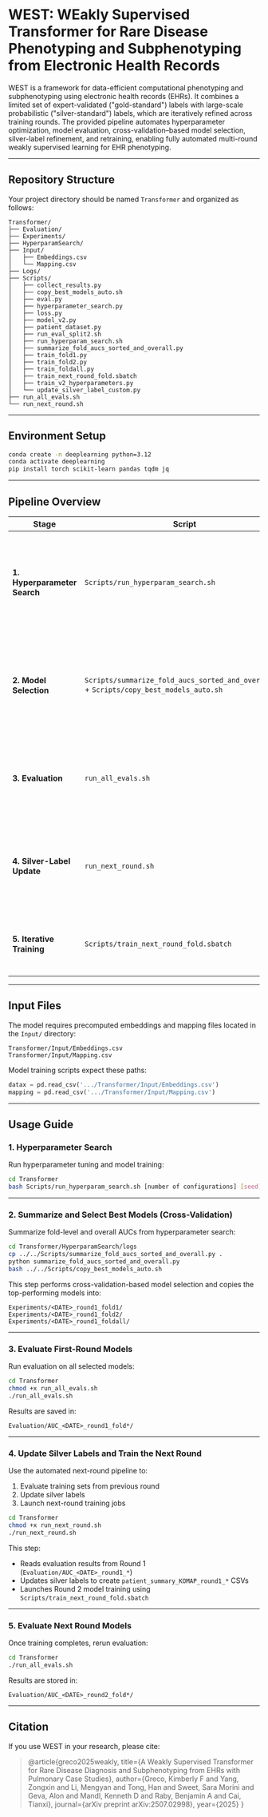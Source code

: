 # WEST: WEakly Supervised Transformer for Rare Disease Phenotyping and Subphenotyping from Electronic Health Records

WEST is a framework for data-efficient computational phenotyping and subphenotyping using electronic health records (EHRs). It combines a limited set of expert-validated ("gold-standard") labels with large-scale probabilistic ("silver-standard") labels, which are iteratively refined across training rounds. The provided pipeline automates hyperparameter optimization, model evaluation, cross-validation–based model selection, silver-label refinement, and retraining, enabling fully automated multi-round weakly supervised learning for EHR phenotyping.

---

## Repository Structure

Your project directory should be named `Transformer` and organized as follows:

```
Transformer/
├── Evaluation/
├── Experiments/
├── HyperparamSearch/
├── Input/
│   ├── Embeddings.csv
│   └── Mapping.csv
├── Logs/
├── Scripts/
│   ├── collect_results.py
│   ├── copy_best_models_auto.sh
│   ├── eval.py
│   ├── hyperparameter_search.py
│   ├── loss.py
│   ├── model_v2.py
│   ├── patient_dataset.py
│   ├── run_eval_split2.sh
│   ├── run_hyperparam_search.sh
│   ├── summarize_fold_aucs_sorted_and_overall.py
│   ├── train_fold1.py
│   ├── train_fold2.py
│   ├── train_foldall.py
│   ├── train_next_round_fold.sbatch
│   ├── train_v2_hyperparameters.py
│   └── update_silver_label_custom.py
├── run_all_evals.sh
└── run_next_round.sh
```

---

## Environment Setup

```bash
conda create -n deeplearning python=3.12
conda activate deeplearning
pip install torch scikit-learn pandas tqdm jq
```

---

## Pipeline Overview

| Stage                        | Script                                                                                   | Description                                                                                                                |
| ---------------------------- | ---------------------------------------------------------------------------------------- | -------------------------------------------------------------------------------------------------------------------------- |
| **1. Hyperparameter Search** | `Scripts/run_hyperparam_search.sh`                                                       | Samples random configurations, trains models, and performs cross-validation across folds to assess performance.            |
| **2. Model Selection**       | `Scripts/summarize_fold_aucs_sorted_and_overall.py` + `Scripts/copy_best_models_auto.sh` | Summarizes fold-level and overall AUCs, ranking models by validation AUC and selecting top models for downstream training. |
| **3. Evaluation**            | `run_all_evals.sh`                                                                       | Evaluates selected models on validation and training subsets; saves results in `Evaluation/`.                              |
| **4. Silver-Label Update**   | `run_next_round.sh`                                                                      | Updates silver labels using training-set predictions from the latest models, generating refined patient summaries.         |
| **5. Iterative Training**    | `Scripts/train_next_round_fold.sbatch`                                                   | Trains WEST models for each fold using newly updated silver labels.                                                        |

---

## Input Files

The model requires precomputed embeddings and mapping files located in the `Input/` directory:

```
Transformer/Input/Embeddings.csv
Transformer/Input/Mapping.csv
```

Model training scripts expect these paths:

```python
datax = pd.read_csv('.../Transformer/Input/Embeddings.csv')
mapping = pd.read_csv('.../Transformer/Input/Mapping.csv')
```

---

## Usage Guide

### 1. Hyperparameter Search

Run hyperparameter tuning and model training:

```bash
cd Transformer
bash Scripts/run_hyperparam_search.sh [number of configurations] [seed]
```

---

### 2. Summarize and Select Best Models (Cross-Validation)

Summarize fold-level and overall AUCs from hyperparameter search:

```bash
cd Transformer/HyperparamSearch/logs
cp ../../Scripts/summarize_fold_aucs_sorted_and_overall.py .
python summarize_fold_aucs_sorted_and_overall.py
bash ../../Scripts/copy_best_models_auto.sh
```

This step performs cross-validation-based model selection and copies the top-performing models into:

```
Experiments/<DATE>_round1_fold1/
Experiments/<DATE>_round1_fold2/
Experiments/<DATE>_round1_foldall/
```

---

### 3. Evaluate First-Round Models

Run evaluation on all selected models:

```bash
cd Transformer
chmod +x run_all_evals.sh
./run_all_evals.sh
```

Results are saved in:

```
Evaluation/AUC_<DATE>_round1_fold*/
```

---

### 4. Update Silver Labels and Train the Next Round

Use the automated next-round pipeline to:

1. Evaluate training sets from previous round
2. Update silver labels
3. Launch next-round training jobs

```bash
cd Transformer
chmod +x run_next_round.sh
./run_next_round.sh
```

This step:

* Reads evaluation results from Round 1 (`Evaluation/AUC_<DATE>_round1_*`)
* Updates silver labels to create `patient_summary_KOMAP_round1_*` CSVs
* Launches Round 2 model training using `Scripts/train_next_round_fold.sbatch`

---

### 5. Evaluate Next Round Models

Once training completes, rerun evaluation:

```bash
cd Transformer
./run_all_evals.sh
```

Results are stored in:

```
Evaluation/AUC_<DATE>_round2_fold*/
```

---

## Citation

If you use WEST in your research, please cite:

> @article{greco2025weakly,
  title={A Weakly Supervised Transformer for Rare Disease Diagnosis and Subphenotyping from EHRs with Pulmonary Case Studies},
  author={Greco, Kimberly F and Yang, Zongxin and Li, Mengyan and Tong, Han and Sweet, Sara Morini and Geva, Alon and Mandl, Kenneth D and Raby, Benjamin A and Cai, Tianxi},
  journal={arXiv preprint arXiv:2507.02998},
  year={2025}
}
